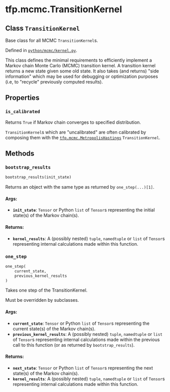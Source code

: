 <div itemscope itemtype="http://developers.google.com/ReferenceObject">
<meta itemprop="name" content="tfp.mcmc.TransitionKernel" />
<meta itemprop="path" content="Stable" />
<meta itemprop="property" content="is_calibrated"/>
<meta itemprop="property" content="bootstrap_results"/>
<meta itemprop="property" content="one_step"/>
</div>

# tfp.mcmc.TransitionKernel

## Class `TransitionKernel`

Base class for all MCMC `TransitionKernel`s.





Defined in [`python/mcmc/kernel.py`](https://github.com/tensorflow/probability/tree/master/tensorflow_probability/python/mcmc/kernel.py).

<!-- Placeholder for "Used in" -->

This class defines the minimal requirements to efficiently implement a Markov
chain Monte Carlo (MCMC) transition kernel. A transition kernel returns a new
state given some old state. It also takes (and returns) "side information"
which may be used for debugging or optimization purposes (i.e, to "recycle"
previously computed results).

## Properties

<h3 id="is_calibrated"><code>is_calibrated</code></h3>

Returns `True` if Markov chain converges to specified distribution.

`TransitionKernel`s which are "uncalibrated" are often calibrated by
composing them with the <a href="../../tfp/mcmc/MetropolisHastings.md"><code>tfp.mcmc.MetropolisHastings</code></a> `TransitionKernel`.



## Methods

<h3 id="bootstrap_results"><code>bootstrap_results</code></h3>

``` python
bootstrap_results(init_state)
```

Returns an object with the same type as returned by `one_step(...)[1]`.

#### Args:

* <b>`init_state`</b>: `Tensor` or Python `list` of `Tensor`s representing the
    initial state(s) of the Markov chain(s).


#### Returns:

* <b>`kernel_results`</b>: A (possibly nested) `tuple`, `namedtuple` or `list` of
    `Tensor`s representing internal calculations made within this function.

<h3 id="one_step"><code>one_step</code></h3>

``` python
one_step(
    current_state,
    previous_kernel_results
)
```

Takes one step of the TransitionKernel.

Must be overridden by subclasses.

#### Args:

* <b>`current_state`</b>: `Tensor` or Python `list` of `Tensor`s representing the
    current state(s) of the Markov chain(s).
* <b>`previous_kernel_results`</b>: A (possibly nested) `tuple`, `namedtuple` or
    `list` of `Tensor`s representing internal calculations made within the
    previous call to this function (or as returned by `bootstrap_results`).


#### Returns:

* <b>`next_state`</b>: `Tensor` or Python `list` of `Tensor`s representing the
    next state(s) of the Markov chain(s).
* <b>`kernel_results`</b>: A (possibly nested) `tuple`, `namedtuple` or `list` of
    `Tensor`s representing internal calculations made within this function.



